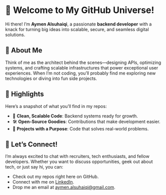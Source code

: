# 👋 Welcome to My GitHub Universe!  

Hi there! I’m **Aymen Alsuhaiqi**, a passionate **backend developer** with a knack for turning big ideas into scalable, secure, and seamless digital solutions.  
 

## 🌟 About Me  
Think of me as the architect behind the scenes—designing APIs, optimizing systems, and crafting scalable infrastructures that power exceptional user experiences. When I’m not coding, you’ll probably find me exploring new technologies or diving into fun side projects.  

## 🔭 Highlights  
Here’s a snapshot of what you’ll find in my repos:  
- 🔧 **Clean, Scalable Code**: Backend systems ready for growth.  
- 🛠️ **Open-Source Goodies**: Contributions that make development easier.  
- 🚀 **Projects with a Purpose**: Code that solves real-world problems.  

## 💌 Let’s Connect!  
I’m always excited to chat with recruiters, tech enthusiasts, and fellow developers. Whether you want to discuss opportunities, geek out about tech, or just say hi, you can:  
- Check out my repos right here on GitHub.  
- Connect with me on [LinkedIn](#).  
- Drop me an email at [aymen.alsuhaiqi@gmail.com](aymen.alsuhaiqi@gmail.com).  
 

